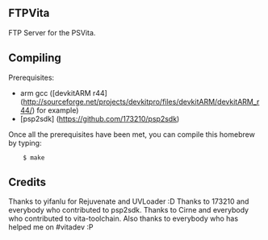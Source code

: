 ## FTPVita
FTP Server for the PSVita.

## Compiling
Prerequisites:
* arm gcc ([devkitARM r44] (http://sourceforge.net/projects/devkitpro/files/devkitARM/devkitARM_r44/) for example)
* [psp2sdk] (https://github.com/173210/psp2sdk)

Once all the prerequisites have been met, you can compile this homebrew by typing:
```
	$ make
```

## Credits
Thanks to yifanlu for Rejuvenate and UVLoader :D
Thanks to 173210 and everybody who contributed to psp2sdk.
Thanks to Cirne and everybody who contributed to vita-toolchain.
Also thanks to everybody who has helped me on #vitadev :P

